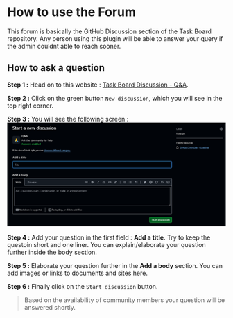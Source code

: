 # How to use the Forum

This forum is basically the GitHub Discussion section of the Task Board repository. Any person using this plugin will be able to answer your query if the admin couldnt able to reach sooner.

## How to ask a question

**Step 1 :** Head on to this website : [Task Board Discussion - Q&A](https://github.com/tu2-atmanand/Task-Board/discussions/categories/q-a).

**Step 2 :** Click on the green button `New discussion`, which you will see in the top right corner.

**Step 3 :** You will see the following screen :
![QnA_DiscussionSection](../../assets/QnA_DiscussionSection.png)

**Step 4 :** Add your question in the first field : **Add a title**. Try to keep the questoin short and one liner. You can explain/elaborate your question further inside the body section.

**Step 5 :** Elaborate your question further in the **Add a body** section. You can add images or links to documents and sites here.

**Step 6 :** Finally click on the `Start discussion` button.

> Based on the availability of community members your question will be answered shortly.
